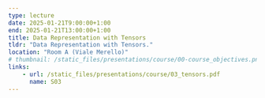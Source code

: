 ```yaml
---
type: lecture
date: 2025-01-21T9:00:00+1:00
end: 2025-01-21T13:00:00+1:00
title: Data Representation with Tensors
tldr: "Data Representation with Tensors."
location: "Room A (Viale Merello)"
# thumbnail: /static_files/presentations/course/00-course_objectives.png
links: 
    - url: /static_files/presentations/course/03_tensors.pdf
      name: S03
---
```



